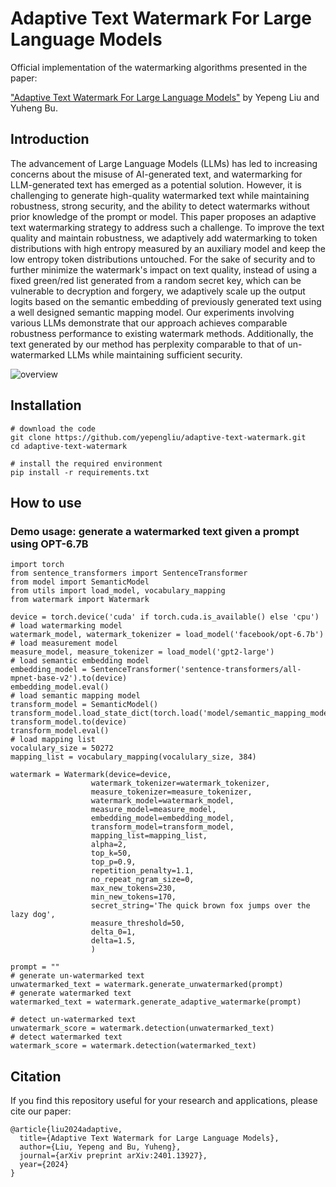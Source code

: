 # Adaptive Text Watermark For Large Language Models

Official implementation of the watermarking algorithms presented in the paper:

["Adaptive Text Watermark For Large Language Models"](https://arxiv.org/abs/2401.13927) by Yepeng Liu and Yuheng Bu.

## Introduction
The advancement of Large Language Models (LLMs) has led to increasing concerns about the misuse of AI-generated text, and watermarking for LLM-generated text has emerged as a potential solution. However, it is challenging to generate high-quality watermarked text while maintaining robustness, strong security, and the ability to detect watermarks without prior knowledge of the prompt or model. This paper proposes an adaptive text watermarking strategy to address such a challenge. To improve the text quality and maintain robustness, we adaptively add watermarking to token distributions with high entropy measured by an auxiliary model and keep the low entropy token distributions untouched. For the sake of security and to further minimize the watermark's impact on text quality, instead of using a fixed green/red list generated from a random secret key, which can be vulnerable to decryption and forgery, we adaptively scale up the output logits based on the semantic embedding of previously generated text using a well designed semantic mapping model. Our experiments involving various LLMs demonstrate that our approach achieves comparable robustness performance to existing watermark methods. Additionally, the text generated by our method has perplexity comparable to that of un-watermarked LLMs while maintaining sufficient security.

![overview](https://github.com/yepengliu/adaptive-text-watermark/assets/40141652/82ee9722-6398-405b-b3df-a817c34cf454)


## Installation
```
# download the code
git clone https://github.com/yepengliu/adaptive-text-watermark.git
cd adaptive-text-watermark

# install the required environment 
pip install -r requirements.txt
```

## How to use
### Demo usage: generate a watermarked text given a prompt using OPT-6.7B
```
import torch
from sentence_transformers import SentenceTransformer
from model import SemanticModel
from utils import load_model, vocabulary_mapping
from watermark import Watermark

device = torch.device('cuda' if torch.cuda.is_available() else 'cpu')
# load watermarking model
watermark_model, watermark_tokenizer = load_model('facebook/opt-6.7b')
# load measurement model
measure_model, measure_tokenizer = load_model('gpt2-large')
# load semantic embedding model
embedding_model = SentenceTransformer('sentence-transformers/all-mpnet-base-v2').to(device)
embedding_model.eval()
# load semantic mapping model
transform_model = SemanticModel()
transform_model.load_state_dict(torch.load('model/semantic_mapping_model.pth'))
transform_model.to(device)
transform_model.eval()
# load mapping list
vocalulary_size = 50272
mapping_list = vocabulary_mapping(vocalulary_size, 384)

watermark = Watermark(device=device,
                  watermark_tokenizer=watermark_tokenizer,
                  measure_tokenizer=measure_tokenizer,
                  watermark_model=watermark_model,
                  measure_model=measure_model,
                  embedding_model=embedding_model,
                  transform_model=transform_model,
                  mapping_list=mapping_list,
                  alpha=2,
                  top_k=50,
                  top_p=0.9,
                  repetition_penalty=1.1,
                  no_repeat_ngram_size=0,
                  max_new_tokens=230,
                  min_new_tokens=170,
                  secret_string='The quick brown fox jumps over the lazy dog',
                  measure_threshold=50,
                  delta_0=1,
                  delta=1.5,
                  )

prompt = ""
# generate un-watermarked text
unwatermarked_text = watermark.generate_unwatermarked(prompt)
# generate watermarked text
watermarked_text = watermark.generate_adaptive_watermarke(prompt)

# detect un-watermarked text
unwatermark_score = watermark.detection(unwatermarked_text)
# detect watermarked text
watermark_score = watermark.detection(watermarked_text)
```


## Citation
If you find this repository useful for your research and applications, please cite our paper:
```
@article{liu2024adaptive,
  title={Adaptive Text Watermark for Large Language Models},
  author={Liu, Yepeng and Bu, Yuheng},
  journal={arXiv preprint arXiv:2401.13927},
  year={2024}
}
```
